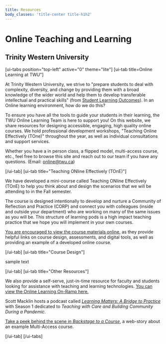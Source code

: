```yaml
---
title: Resources
body_classes: 'title-center title-h1h2'
---
```


# Online Teaching and Learning
## Trinity Western University

[ui-tabs position="top-left" active="0" theme="lite"]
[ui-tab title=Online Learning at TWU"]

At Trinity Western University, we strive to "prepare students to deal with complexity, diversity, and change by providing them with a broad knowledge of the wider world and help them to develop transferable intellectual and practical skills" (from [Student Learning Outcomes](https://www.twu.ca/academics/student-learning-outcomes)). In an Online learning environment, how do we do this?

To ensure you have all the tools to guide your students in their learning, the TWU Online Learning Team is here to support you!  On this website, we share resources for designing accessible, engaging, high quality online courses.  We hold professional development workshops, "Teaching Online Effectively (TOne)" throughout the year, as well as individual consultations and support services.

Whether you have a in person class, a flipped model, multi-access course, etc., feel free to browse this site and reach out to our team if you have any questions. (Email: online@twu.ca)



[/ui-tab]
[ui-tab title="Teaching ONline Effectively (TOnE)"]

We have developed a mini-course called Teaching ONline Effectively (TOnE) to help you think about and design the scenarios that we will be attending to in the Fall semester.

The course is designed intentionally to develop and nurture a Community of Reflection and Practice (CORP) and connect you with colleagues (inside and outside your department) who are working on many of the same issues as you will be. This structure of learning pods is a high impact teaching practice that we hope you will implement in your own courses.

[You are encouraged to view the course materials online](http://multi-access.twu.ca/tone/), as they provide helpful links on course design, assessments, and digital tools, as well as providing an example of a developed online course.


[/ui-tab]
[ui-tab title="Course Design"]

sample text

[/ui-tab]
[ui-tab title="Other Resources"]

We also provide a self-serve, just-in-time resource for faculty and students looking for assistance with teaching and learning technologies. [You can view the Online Learning On-Ramp here.](https://create.twu.ca/help/online-learning-on-ramp/multi-access)

Scott Macklin hosts a podcast called [*Learning Matters: A Bridge to Practice*](https://tinyurl.com/learningmatters-twu) with Season 1 dedicated to *Teaching with Care and Building Community During a Pandemic*.

[Take a peek behind the scene in *Backstage to a Course*](https://create.twu.ca/help/online-learning-on-ramp/multi-access), a web-story about an example Multi-Access course.

[/ui-tab]
[/ui-tabs]
